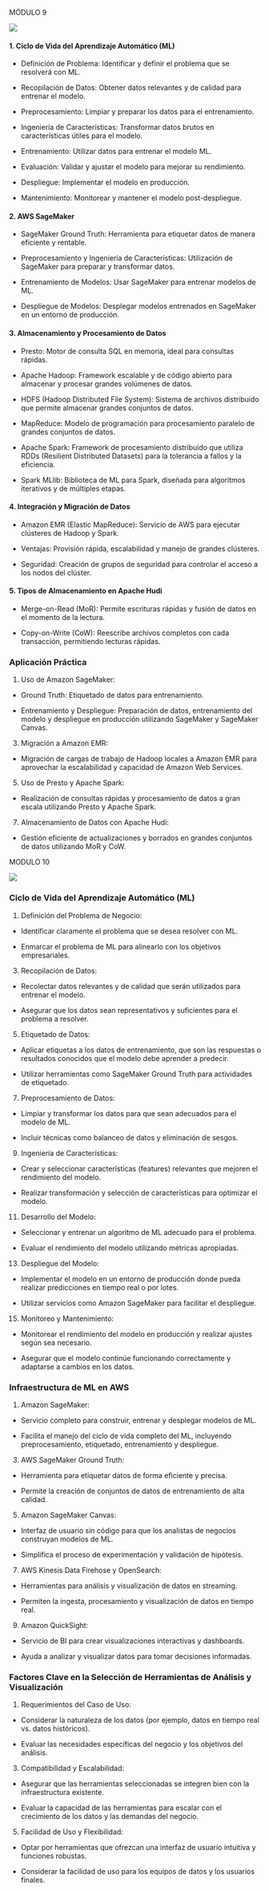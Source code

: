 
MÓDULO 9

  

![](https://lh7-us.googleusercontent.com/docsz/AD_4nXcWVJMgbi4AsNsLkMnEjhy50NeLHjeN1SG_OExZFSVuvljPKiVJZsWUp4E7YgZNBoR8q0IumTGGVBaViK42F19uh3m-fpb8uo7J-n5jlwhXDK7v23ngYy3YN8fBkJViC8n8SeA1j-FuMNJCWqUryqzyuT7WwG780OZpRy-O?key=5OBIL_W6iV16g3AESCwYOQ)

  

#### 1. Ciclo de Vida del Aprendizaje Automático (ML)

-   Definición de Problema: Identificar y definir el problema que se resolverá con ML.
    
-   Recopilación de Datos: Obtener datos relevantes y de calidad para entrenar el modelo.
    
-   Preprocesamiento: Limpiar y preparar los datos para el entrenamiento.
    
-   Ingeniería de Características: Transformar datos brutos en características útiles para el modelo.
    
-   Entrenamiento: Utilizar datos para entrenar el modelo ML.
    
-   Evaluación: Validar y ajustar el modelo para mejorar su rendimiento.
    
-   Despliegue: Implementar el modelo en producción.
    
-   Mantenimiento: Monitorear y mantener el modelo post-despliegue.
    

#### 2. AWS SageMaker

-   SageMaker Ground Truth: Herramienta para etiquetar datos de manera eficiente y rentable.
    
-   Preprocesamiento y Ingeniería de Características: Utilización de SageMaker para preparar y transformar datos.
    
-   Entrenamiento de Modelos: Usar SageMaker para entrenar modelos de ML.
    
-   Despliegue de Modelos: Desplegar modelos entrenados en SageMaker en un entorno de producción.
    

#### 3. Almacenamiento y Procesamiento de Datos

-   Presto: Motor de consulta SQL en memoria, ideal para consultas rápidas.
    
-   Apache Hadoop: Framework escalable y de código abierto para almacenar y procesar grandes volúmenes de datos.
    

-   HDFS (Hadoop Distributed File System): Sistema de archivos distribuido que permite almacenar grandes conjuntos de datos.
    
-   MapReduce: Modelo de programación para procesamiento paralelo de grandes conjuntos de datos.
    

-   Apache Spark: Framework de procesamiento distribuido que utiliza RDDs (Resilient Distributed Datasets) para la tolerancia a fallos y la eficiencia.
    

-   Spark MLlib: Biblioteca de ML para Spark, diseñada para algoritmos iterativos y de múltiples etapas.
    

#### 4. Integración y Migración de Datos

-   Amazon EMR (Elastic MapReduce): Servicio de AWS para ejecutar clústeres de Hadoop y Spark.
    

-   Ventajas: Provisión rápida, escalabilidad y manejo de grandes clústeres.
    
-   Seguridad: Creación de grupos de seguridad para controlar el acceso a los nodos del clúster.
    

#### 5. Tipos de Almacenamiento en Apache Hudi

-   Merge-on-Read (MoR): Permite escrituras rápidas y fusión de datos en el momento de la lectura.
    
-   Copy-on-Write (CoW): Reescribe archivos completos con cada transacción, permitiendo lecturas rápidas.
    

### Aplicación Práctica

1.  Uso de Amazon SageMaker:
    

-   Ground Truth: Etiquetado de datos para entrenamiento.
    
-   Entrenamiento y Despliegue: Preparación de datos, entrenamiento del modelo y despliegue en producción utilizando SageMaker y SageMaker Canvas.
    

3.  Migración a Amazon EMR:
    

-   Migración de cargas de trabajo de Hadoop locales a Amazon EMR para aprovechar la escalabilidad y capacidad de Amazon Web Services.
    

5.  Uso de Presto y Apache Spark:
    

-   Realización de consultas rápidas y procesamiento de datos a gran escala utilizando Presto y Apache Spark.
    

7.  Almacenamiento de Datos con Apache Hudi:
    

-   Gestión eficiente de actualizaciones y borrados en grandes conjuntos de datos utilizando MoR y CoW.
    

  
  
  

MODULO 10

  
  

![](https://lh7-us.googleusercontent.com/docsz/AD_4nXcxoWkPktuGlRkykoHx7Zf-kKqIOa4KxHomLwI5pP-xWlW9jNtSshC9VdC_lsMVJGzDEyfnSjWNrUBzUbiCLOSQxc_vu1jlB7TRA6B7dnAOmjSZfy2oryiMb4tPsnpshCeNAEsqM5YkL86UvBkd97MadMBgJeU65jZTUNoZ2A?key=5OBIL_W6iV16g3AESCwYOQ)

### Ciclo de Vida del Aprendizaje Automático (ML)

1.  Definición del Problema de Negocio:
    

-   Identificar claramente el problema que se desea resolver con ML.
    
-   Enmarcar el problema de ML para alinearlo con los objetivos empresariales.
    

3.  Recopilación de Datos:
    

-   Recolectar datos relevantes y de calidad que serán utilizados para entrenar el modelo.
    
-   Asegurar que los datos sean representativos y suficientes para el problema a resolver.
    

5.  Etiquetado de Datos:
    

-   Aplicar etiquetas a los datos de entrenamiento, que son las respuestas o resultados conocidos que el modelo debe aprender a predecir.
    
-   Utilizar herramientas como SageMaker Ground Truth para actividades de etiquetado.
    

7.  Preprocesamiento de Datos:
    

-   Limpiar y transformar los datos para que sean adecuados para el modelo de ML.
    
-   Incluir técnicas como balanceo de datos y eliminación de sesgos.
    

9.  Ingeniería de Características:
    

-   Crear y seleccionar características (features) relevantes que mejoren el rendimiento del modelo.
    
-   Realizar transformación y selección de características para optimizar el modelo.
    

11.  Desarrollo del Modelo:
    

-   Seleccionar y entrenar un algoritmo de ML adecuado para el problema.
    
-   Evaluar el rendimiento del modelo utilizando métricas apropiadas.
    

13.  Despliegue del Modelo:
    

-   Implementar el modelo en un entorno de producción donde pueda realizar predicciones en tiempo real o por lotes.
    
-   Utilizar servicios como Amazon SageMaker para facilitar el despliegue.
    

15.  Monitoreo y Mantenimiento:
    

-   Monitorear el rendimiento del modelo en producción y realizar ajustes según sea necesario.
    
-   Asegurar que el modelo continúe funcionando correctamente y adaptarse a cambios en los datos.
    

### Infraestructura de ML en AWS

1.  Amazon SageMaker:
    

-   Servicio completo para construir, entrenar y desplegar modelos de ML.
    
-   Facilita el manejo del ciclo de vida completo del ML, incluyendo preprocesamiento, etiquetado, entrenamiento y despliegue.
    

3.  AWS SageMaker Ground Truth:
    

-   Herramienta para etiquetar datos de forma eficiente y precisa.
    
-   Permite la creación de conjuntos de datos de entrenamiento de alta calidad.
    

5.  Amazon SageMaker Canvas:
    

-   Interfaz de usuario sin código para que los analistas de negocios construyan modelos de ML.
    
-   Simplifica el proceso de experimentación y validación de hipótesis.
    

7.  AWS Kinesis Data Firehose y OpenSearch:
    

-   Herramientas para análisis y visualización de datos en streaming.
    
-   Permiten la ingesta, procesamiento y visualización de datos en tiempo real.
    

9.  Amazon QuickSight:
    

-   Servicio de BI para crear visualizaciones interactivas y dashboards.
    
-   Ayuda a analizar y visualizar datos para tomar decisiones informadas.
    

### Factores Clave en la Selección de Herramientas de Análisis y Visualización

1.  Requerimientos del Caso de Uso:
    

-   Considerar la naturaleza de los datos (por ejemplo, datos en tiempo real vs. datos históricos).
    
-   Evaluar las necesidades específicas del negocio y los objetivos del análisis.
    

3.  Compatibilidad y Escalabilidad:
    

-   Asegurar que las herramientas seleccionadas se integren bien con la infraestructura existente.
    
-   Evaluar la capacidad de las herramientas para escalar con el crecimiento de los datos y las demandas del negocio.
    

5.  Facilidad de Uso y Flexibilidad:
    

-   Optar por herramientas que ofrezcan una interfaz de usuario intuitiva y funciones robustas.
    
-   Considerar la facilidad de uso para los equipos de datos y los usuarios finales.
